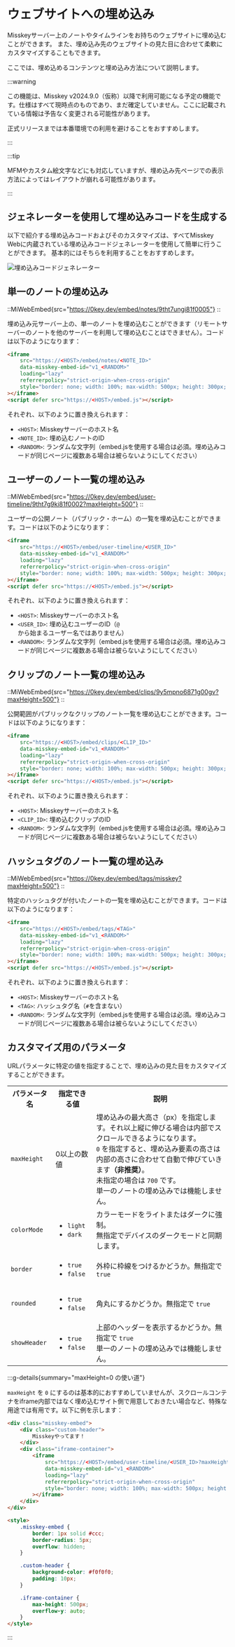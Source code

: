 # ウェブサイトへの埋め込み

Misskeyサーバー上のノートやタイムラインをお持ちのウェブサイトに埋め込むことができます。
また、埋め込み先のウェブサイトの見た目に合わせて柔軟にカスタマイズすることもできます。

ここでは、埋め込めるコンテンツと埋め込み方法について説明します。

:::warning

この機能は、Misskey v2024.9.0（仮称）以降で利用可能になる予定の機能です。仕様はすべて現時点のものであり、まだ確定していません。ここに記載されている情報は予告なく変更される可能性があります。

正式リリースまでは本番環境での利用を避けることをおすすめします。

:::

:::tip

MFMやカスタム絵文字などにも対応していますが、埋め込み先ページでの表示方法によってはレイアウトが崩れる可能性があります。

:::

## ジェネレーターを使用して埋め込みコードを生成する

以下で紹介する埋め込みコードおよびそのカスタマイズは、すべてMisskey Webに内蔵されている埋め込みコードジェネレーターを使用して簡単に行うことができます。
基本的にはそちらを利用することをおすすめします。

![埋め込みコードジェネレーター](/img/docs/for-users/features/embed/generator.png)

## 単一のノートの埋め込み

::MiWebEmbed{src="https://0key.dev/embed/notes/9tht7ungi81f0005"}
::

埋め込み元サーバー上の、単一のノートを埋め込むことができます（リモートサーバーのノートを他のサーバーを利用して埋め込むことはできません）。コードは以下のようになります：

```html
<iframe
    src="https://<HOST>/embed/notes/<NOTE_ID>"
    data-misskey-embed-id="v1_<RANDOM>"
    loading="lazy"
    referrerpolicy="strict-origin-when-cross-origin"
    style="border: none; width: 100%; max-width: 500px; height: 300px; color-scheme: light dark;"
></iframe>
<script defer src="https://<HOST>/embed.js"></script>
```

それぞれ、以下のように置き換えられます：

- `<HOST>`: Misskeyサーバーのホスト名
- `<NOTE_ID>`: 埋め込むノートのID
- `<RANDOM>`: ランダムな文字列（embed.jsを使用する場合は必須。埋め込みコードが同じページに複数ある場合は被らないようにしてください）

## ユーザーのノート一覧の埋め込み

::MiWebEmbed{src="https://0key.dev/embed/user-timeline/9tht7g9ki81f0002?maxHeight=500"}
::

ユーザーの公開ノート（パブリック・ホーム）の一覧を埋め込むことができます。コードは以下のようになります：

```html
<iframe
    src="https://<HOST>/embed/user-timeline/<USER_ID>"
    data-misskey-embed-id="v1_<RANDOM>"
    loading="lazy"
    referrerpolicy="strict-origin-when-cross-origin"
    style="border: none; width: 100%; max-width: 500px; height: 300px; color-scheme: light dark;"
></iframe>
<script defer src="https://<HOST>/embed.js"></script>
```

それぞれ、以下のように置き換えられます：

- `<HOST>`: Misskeyサーバーのホスト名
- `<USER_ID>`: 埋め込むユーザーのID（`@`から始まるユーザー名ではありません）
- `<RANDOM>`: ランダムな文字列（embed.jsを使用する場合は必須。埋め込みコードが同じページに複数ある場合は被らないようにしてください）

## クリップのノート一覧の埋め込み

::MiWebEmbed{src="https://0key.dev/embed/clips/9y5mpno6871g00gv?maxHeight=500"}
::

公開範囲がパブリックなクリップのノート一覧を埋め込むことができます。コードは以下のようになります：

```html
<iframe
    src="https://<HOST>/embed/clips/<CLIP_ID>"
    data-misskey-embed-id="v1_<RANDOM>"
    loading="lazy"
    referrerpolicy="strict-origin-when-cross-origin"
    style="border: none; width: 100%; max-width: 500px; height: 300px; color-scheme: light dark;"
></iframe>
<script defer src="https://<HOST>/embed.js"></script>
```

それぞれ、以下のように置き換えられます：

- `<HOST>`: Misskeyサーバーのホスト名
- `<CLIP_ID>`: 埋め込むクリップのID
- `<RANDOM>`: ランダムな文字列（embed.jsを使用する場合は必須。埋め込みコードが同じページに複数ある場合は被らないようにしてください）

## ハッシュタグのノート一覧の埋め込み

::MiWebEmbed{src="https://0key.dev/embed/tags/misskey?maxHeight=500"}
::

特定のハッシュタグが付いたノートの一覧を埋め込むことができます。コードは以下のようになります：

```html
<iframe
    src="https://<HOST>/embed/tags/<TAG>"
    data-misskey-embed-id="v1_<RANDOM>"
    loading="lazy"
    referrerpolicy="strict-origin-when-cross-origin"
    style="border: none; width: 100%; max-width: 500px; height: 300px; color-scheme: light dark;"
></iframe>
<script defer src="https://<HOST>/embed.js"></script>
```

それぞれ、以下のように置き換えられます：

- `<HOST>`: Misskeyサーバーのホスト名
- `<TAG>`: ハッシュタグ名（`#`を含まない）
- `<RANDOM>`: ランダムな文字列（embed.jsを使用する場合は必須。埋め込みコードが同じページに複数ある場合は被らないようにしてください）

## カスタマイズ用のパラメータ

URLパラメータに特定の値を指定することで、埋め込みの見た目をカスタマイズすることができます。

<table>
	<tbody><tr>
		<th>パラメータ名</th>
		<th>指定できる値</th>
		<th>説明</th>
	</tr>
    <tr>
		<td><code>maxHeight</code></td>
		<td>0以上の数値</td>
		<td>
            埋め込みの最大高さ（px）を指定します。それ以上縦に伸びる場合は内部でスクロールできるようになります。<br>
            <code>0</code> を指定すると、埋め込み要素の高さは内部の高さに合わせて自動で伸びていきます<b>（非推奨）</b>。<br>
            未指定の場合は <code>700</code> です。<br>
            単一のノートの埋め込みでは機能しません。        
</td>
	</tr>
	<tr>
		<td><code>colorMode</code></td>
		<td>
            <ul>
                <li><code>light</code></li>
                <li><code>dark</code></li>
            </ul>
        </td>
		<td>カラーモードをライトまたはダークに強制。<br>無指定でデバイスのダークモードと同期します。</td>
	</tr>
	<tr>
		<td><code>border</code></td>
		<td>
            <ul>
                <li><code>true</code></li>
                <li><code>false</code></li>
            </ul>
        </td>
		<td>外枠に枠線をつけるかどうか。無指定で <code>true</code></td>
	</tr>
	<tr>
		<td><code>rounded</code></td>
		<td>
            <ul>
                <li><code>true</code></li>
                <li><code>false</code></li>
            </ul>
        </td>
		<td>角丸にするかどうか。無指定で <code>true</code></td>
	</tr>
	<tr>
		<td><code>showHeader</code></td>
		<td>
            <ul>
                <li><code>true</code></li>
                <li><code>false</code></li>
            </ul>
        </td>
		<td>
            上部のヘッダーを表示するかどうか。無指定で <code>true</code><br>
            単一のノートの埋め込みでは機能しません。    
        </td>
	</tr>
</tbody></table>

:::g-details{summary="maxHeight=0 の使い道"}

`maxHeight` を `0` にするのは基本的におすすめしていませんが、スクロールコンテナをiframe内部ではなく埋め込むサイト側で用意しておきたい場合など、特殊な用途では有用です。以下に例を示します：

```html
<div class="misskey-embed">
    <div class="custom-header">
        Misskeyやってます！
    </div>
    <div class="iframe-container">
        <iframe
            src="https://<HOST>/embed/user-timeline/<USER_ID>?maxHeight=0&showHeader=false&border=false&rounded=false"
            data-misskey-embed-id="v1_<RANDOM>"
            loading="lazy"
            referrerpolicy="strict-origin-when-cross-origin"
            style="border: none; width: 100%; max-width: 500px; height: 300px; color-scheme: light dark;"
        ></iframe>
    </div>
</div>

<style>
    .misskey-embed {
        border: 1px solid #ccc;
        border-radius: 5px;
        overflow: hidden;
    }

    .custom-header {
        background-color: #f0f0f0;
        padding: 10px;
    }

    .iframe-container {
        max-height: 500px;
        overflow-y: auto;
    }
</style>
```

:::
